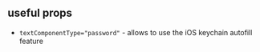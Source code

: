## useful props

- `textComponentType="password"` - allows to use the iOS keychain autofill feature
